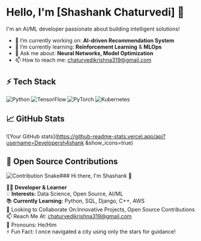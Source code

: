 # Hello, I'm [Shashank Chaturvedi] 👋

I'm an AI/ML developer passionate about building intelligent solutions!

- 🔭 I’m currently working on: **AI-driven Recommendation System**
- 🌱 I’m currently learning: **Reinforcement Learning** & **MLOps**
- 💬 Ask me about: **Neural Networks, Model Optimization**
- 📫 How to reach me: [chaturvedikrishna319@gmail.com](chaturvedikrishna319@gmail.com)

## ⚡ Tech Stack
![Python](https://img.shields.io/badge/Python-3.x-blue.svg)
![TensorFlow](https://img.shields.io/badge/TensorFlow-2.x-orange.svg)
![PyTorch](https://img.shields.io/badge/PyTorch-1.x-red.svg)
![Kubernetes](https://img.shields.io/badge/Kubernetes-Cloud-blue.svg)

## 📈 GitHub Stats
![Your GitHub stats](https://github-readme-stats.vercel.app/api?username=Developersh4shank &show_icons=true)

## 🎯 Open Source Contributions
![Contribution Snake](https://github.com/Developersh4shank/blob/output/github-contribution-grid-snake.svg)### Hi there, I'm Shashank 👋

👨‍💻 **Developer & Learner**  
💡 **Interests:** Data Science, Open Source, AI/ML  
📚 **Currently Learning:** Python, SQL, Django, C++, AWS  
🤝 Looking to Collaborate On:Innovative Projects, Open Source Contributions  
📫 Reach Me At: [chaturvedikrishna319@gmail.com](mailto:chaturvedikrishna319@gmail.com)  
🌟 Pronouns: He/Him  
⚡ Fun Fact: I once navigated a city using only the stars for guidance!
